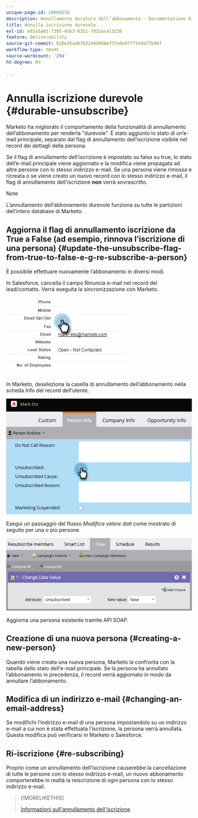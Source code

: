 ```yaml
---
unique-page-id: 10094576
description: Annullamento duraturo dell’abbonamento - Documentazione di Marketo - Documentazione del prodotto
title: Annulla iscrizione durevole
exl-id: e03a5a01-7395-45b3-8351-7931ec413236
feature: Deliverability
source-git-commit: 020e35ad6763240d968ef3fe8e8fff544b77b96f
workflow-type: tm+mt
source-wordcount: '294'
ht-degree: 0%

---
```


# Annulla iscrizione durevole {#durable-unsubscribe}

Marketo ha migliorato il comportamento della funzionalità di annullamento dell’abbonamento per renderla &quot;durevole&quot;. È stato aggiunto lo stato di un’e-mail principale, separato dal flag di annullamento dell’iscrizione visibile nel record dei dettagli della persona.

Se il flag di annullamento dell’iscrizione è impostato su false su true, lo stato dell’e-mail principale viene aggiornato e la modifica viene propagata ad altre persone con lo stesso indirizzo e-mail. Se una persona viene rimossa e ricreata o se viene creato un nuovo record con lo stesso indirizzo e-mail, il flag di annullamento dell&#39;iscrizione **non** verrà sovrascritto.

>[!NOTE]
>
>L’annullamento dell’abbonamento durevole funziona su tutte le partizioni dell’intero database di Marketo.

## Aggiorna il flag di annullamento iscrizione da True a False (ad esempio, rinnova l’iscrizione di una persona) {#update-the-unsubscribe-flag-from-true-to-false-e-g-re-subscribe-a-person}

È possibile effettuare nuovamente l’abbonamento in diversi modi.

In Salesforce, cancella il campo Rinuncia e-mail nel record del lead/contatto. Verrà eseguita la sincronizzazione con Marketo.

![Schermata Salesforce](assets/durable-unsubscribe-1.png)

In Marketo, deseleziona la casella di annullamento dell’abbonamento nella scheda Info del record dell’utente.

![Cancellazione della casella di annullamento dell&#39;iscrizione in un record persona](assets/durable-unsubscribe-2.png)

Esegui un passaggio del flusso _Modifica valore dati_ come mostrato di seguito per una o più persone.

![Passaggio del flusso del valore dei dati di modifica](assets/durable-unsubscribe-3.png)

Aggiorna una persona esistente tramite API SOAP.

## Creazione di una nuova persona {#creating-a-new-person}

Quando viene creata una nuova persona, Marketo la confronta con la tabella dello stato dell’e-mail principale. Se la persona ha annullato l’abbonamento in precedenza, il record verrà aggiornato in modo da annullare l’abbonamento.

## Modifica di un indirizzo e-mail {#changing-an-email-address}

Se modifichi l’indirizzo e-mail di una persona impostandolo su un indirizzo e-mail a cui non è stata effettuata l’iscrizione, la persona verrà annullata. Questa modifica può verificarsi in Marketo o Salesforce.

## Ri-iscrizione {#re-subscribing}

Proprio come un annullamento dell’iscrizione causerebbe la cancellazione di tutte le persone con lo stesso indirizzo e-mail, un nuovo abbonamento comporterebbe in realtà la reiscrizione di ogni persona con lo stesso indirizzo e-mail.

>[!MORELIKETHIS]
>
>[Informazioni sull&#39;annullamento dell&#39;iscrizione](/help/marketo/product-docs/email-marketing/deliverability/understanding-unsubscribe.md)

